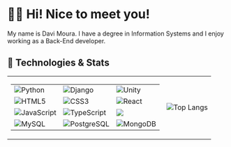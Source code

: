 # 👋🏼 Hi! Nice to meet you!

My name is Davi Moura. I have a degree in Information Systems and I enjoy working as a Back-End developer.

## 🚀 Technologies & Stats

<table>
  <tr>
    <td>
      <table>
        <tr>
          <td><img src="https://img.shields.io/badge/Python-14354C?style=for-the-badge&logo=python&logoColor=white" alt="Python" /></td>
          <td><img src="https://img.shields.io/badge/Django-092E20?style=for-the-badge&logo=django&logoColor=white" alt="Django" /></td>
          <td><img src="https://img.shields.io/badge/Unity-100000?style=for-the-badge&logo=unity&logoColor=white" alt="Unity" /></td>
        </tr>
        <tr>
          <td><img src="https://img.shields.io/badge/HTML5-E34F26?style=for-the-badge&logo=html5&logoColor=white" alt="HTML5" /></td>
          <td><img src="https://img.shields.io/badge/CSS3-1572B6?style=for-the-badge&logo=css3&logoColor=white" alt="CSS3" /></td>
          <td><img src="https://img.shields.io/badge/React-20232A?style=for-the-badge&logo=react&logoColor=61DAFB" alt="React" /></td>
        </tr>
        <tr>
          <td><img src="https://img.shields.io/badge/JavaScript-323330?style=for-the-badge&logo=javascript&logoColor=F7DF1E" alt="JavaScript" /></td>
          <td><img src="https://img.shields.io/badge/TypeScript-007ACC?style=for-the-badge&logo=typescript&logoColor=white" alt="TypeScript" /></td>
          <td><img src="https://img.shields.io/badge/Node.js-43853D?style=for-the-badge&logo=node.js&logoColor=white" /></td>
        </tr>
        <tr>
          <td><img src="https://img.shields.io/badge/MySQL-005C84?style=for-the-badge&logo=mysql&logoColor=white" alt="MySQL" /></td>
          <td><img src="https://img.shields.io/badge/PostgreSQL-316192?style=for-the-badge&logo=postgresql&logoColor=white" alt="PostgreSQL" /></td>
          <td><img src="https://img.shields.io/badge/MongoDB-4EA94B?style=for-the-badge&logo=mongodb&logoColor=white" alt="MongoDB" /></td>
        </tr>
      </table>
    </td>
    <td>
      <img src="https://github-readme-stats.vercel.app/api/top-langs/?username=ForeverIzi&layout=donut&theme=holi" alt="Top Langs" />
    </td>
  </tr>
</table>
